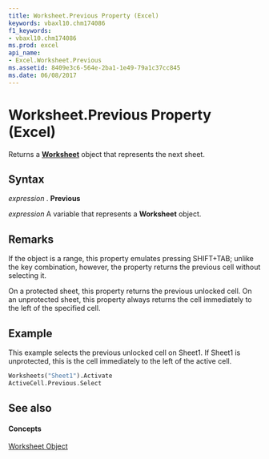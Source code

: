 ```yaml
---
title: Worksheet.Previous Property (Excel)
keywords: vbaxl10.chm174086
f1_keywords:
- vbaxl10.chm174086
ms.prod: excel
api_name:
- Excel.Worksheet.Previous
ms.assetid: 8409e3c6-564e-2ba1-1e49-79a1c37cc845
ms.date: 06/08/2017
---
```



# Worksheet.Previous Property (Excel)

Returns a  **[Worksheet](Excel.Worksheet.md)** object that represents the next sheet.


## Syntax

 _expression_ . **Previous**

 _expression_ A variable that represents a **Worksheet** object.


## Remarks

If the object is a range, this property emulates pressing SHIFT+TAB; unlike the key combination, however, the property returns the previous cell without selecting it.

On a protected sheet, this property returns the previous unlocked cell. On an unprotected sheet, this property always returns the cell immediately to the left of the specified cell.


## Example

This example selects the previous unlocked cell on Sheet1. If Sheet1 is unprotected, this is the cell immediately to the left of the active cell.


```vb
Worksheets("Sheet1").Activate 
ActiveCell.Previous.Select
```


## See also


#### Concepts


[Worksheet Object](Excel.Worksheet.md)

